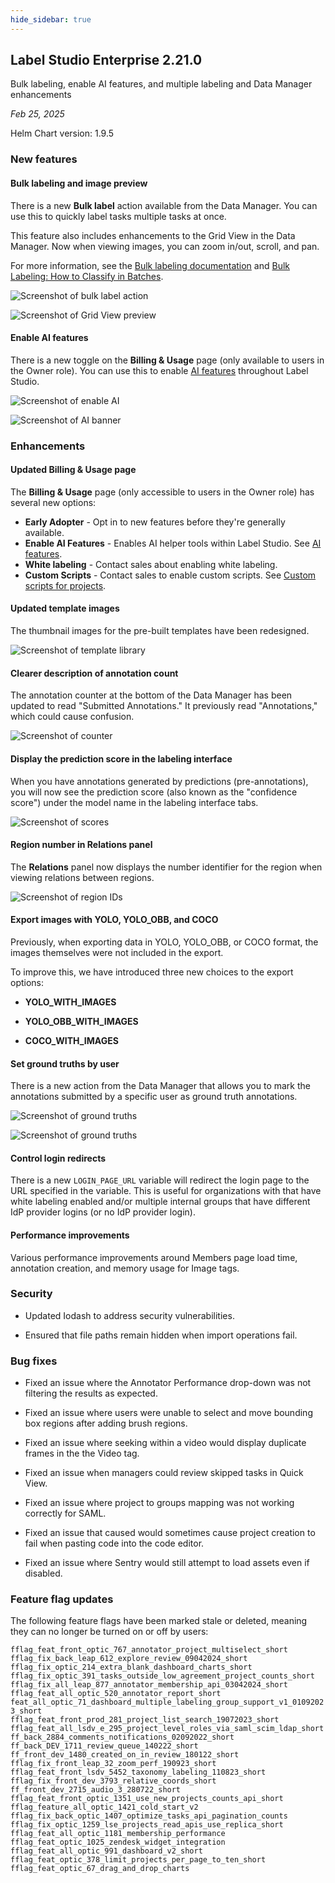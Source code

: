```yaml
---
hide_sidebar: true
---
```


## Label Studio Enterprise 2.21.0

<div class="onprem-highlight">Bulk labeling, enable AI features, and multiple labeling and Data Manager enhancements</div>

*Feb 25, 2025*

Helm Chart version: 1.9.5


### New features

#### Bulk labeling and image preview 

There is a new **Bulk label** action available from the Data Manager. You can use this to quickly label tasks multiple tasks at once.

This feature also includes enhancements to the Grid View in the Data Manager. Now when viewing images, you can zoom in/out, scroll, and pan.

For more information, see the [Bulk labeling documentation](labeling#Bulk-labeling) and [Bulk Labeling: How to Classify in Batches](https://humansignal.com/blog/bulk-labeling-how-to-classify-in-batches/).

![Screenshot of bulk label action](/images/releases/2-21-bulk-label.png)

![Screenshot of Grid View preview](/images/releases/2-21-data-preview.png)

#### Enable AI features

There is a new toggle on the **Billing & Usage** page (only available to users in the Owner role). You can use this to enable [AI features](ask_ai) throughout Label Studio. 

![Screenshot of enable AI](/images/releases/2-21-ai-enable.png)

![Screenshot of AI banner](/images/releases/2-21-ai.png)


### Enhancements

#### Updated Billing & Usage page

The **Billing & Usage** page (only accessible to users in the Owner role) has several new options:

- **Early Adopter** - Opt in to new features before they're generally available.
- **Enable AI Features** - Enables AI helper tools within Label Studio. See [AI features](ask_ai).
- **White labeling** - Contact sales about enabling white labeling.
- **Custom Scripts** - Contact sales to enable custom scripts. See [Custom scripts for projects](scripts).

#### Updated template images

The thumbnail images for the pre-built templates have been redesigned.

![Screenshot of template library](/images/releases/2-21-templates.png)

#### Clearer description of annotation count

The annotation counter at the bottom of the Data Manager has been updated to read "Submitted Annotations." It previously read "Annotations," which could cause confusion.

![Screenshot of counter](/images/releases/2-21-count.png)

#### Display the prediction score in the labeling interface

When you have annotations generated by predictions (pre-annotations), you will now see the prediction score (also known as the "confidence score") under the model name in the labeling interface tabs.

![Screenshot of scores](/images/releases/2-21-score.png)

#### Region number in Relations panel

The **Relations** panel now displays the number identifier for the region when viewing relations between regions.

![Screenshot of region IDs](/images/releases/2-21-regions.png)

#### Export images with YOLO, YOLO_OBB, and COCO

Previously, when exporting data in YOLO, YOLO_OBB, or COCO format, the images themselves were not included in the export. 

To improve this, we have introduced three new choices to the export options:

* **YOLO_WITH_IMAGES**

* **YOLO_OBB_WITH_IMAGES**

* **COCO_WITH_IMAGES**

#### Set ground truths by user

There is a new action from the Data Manager that allows you to mark the annotations submitted by a specific user as ground truth annotations.  

![Screenshot of ground truths](/images/releases/2-21-gt.png)

![Screenshot of ground truths](/images/releases/2-21-gt2.png)

#### Control login redirects

There is a new `LOGIN_PAGE_URL` variable will redirect the login page to the URL specified in the variable. This is useful for organizations with that have white labeling enabled and/or multiple internal groups that have different IdP provider logins (or no IdP provider login).   

#### Performance improvements

Various performance improvements around Members page load time, annotation creation, and memory usage for Image tags. 

### Security

- Updated Iodash to address security vulnerabilities.

- Ensured that file paths remain hidden when import operations fail.

### Bug fixes

- Fixed an issue where the Annotator Performance drop-down was not filtering the results as expected.

- Fixed an issue where users were unable to select and move bounding box regions after adding brush regions.

- Fixed an issue where seeking within a video would display duplicate frames in the the Video tag.

- Fixed an issue when managers could review skipped tasks in Quick View.

- Fixed an issue where project to groups mapping was not working correctly for SAML.

- Fixed an issue that caused would sometimes cause project creation to fail when pasting code into the code editor.

- Fixed an issue where Sentry would still attempt to load assets even if disabled.

### Feature flag updates

The following feature flags have been marked stale or deleted, meaning they can no longer be turned on or off by users:

`fflag_feat_front_optic_767_annotator_project_multiselect_short`  
`fflag_fix_back_leap_612_explore_review_09042024_short`  
`fflag_fix_optic_214_extra_blank_dashboard_charts_short`  
`fflag_fix_optic_391_tasks_outside_low_agreement_project_counts_short`  
`fflag_fix_all_leap_877_annotator_membership_api_03042024_short`  
`fflag_feat_all_optic_520_annotator_report_short`  
`feat_all_optic_71_dashboard_multiple_labeling_group_support_v1_01092023_short`  
`fflag_feat_front_prod_281_project_list_search_19072023_short`  
`fflag_feat_all_lsdv_e_295_project_level_roles_via_saml_scim_ldap_short`  
`ff_back_2884_comments_notifications_02092022_short`  
`ff_back_DEV_1711_review_queue_140222_short`  
`ff_front_dev_1480_created_on_in_review_180122_short`  
`fflag_fix_front_leap_32_zoom_perf_190923_short`  
`fflag_feat_front_lsdv_5452_taxonomy_labeling_110823_short`  
`fflag_fix_front_dev_3793_relative_coords_short`  
`ff_front_dev_2715_audio_3_280722_short`  
`fflag_feat_front_optic_1351_use_new_projects_counts_api_short`  
`fflag_feature_all_optic_1421_cold_start_v2`  
`fflag_fix_back_optic_1407_optimize_tasks_api_pagination_counts`  
`fflag_fix_optic_1259_lse_projects_read_apis_use_replica_short`  
`fflag_feat_all_optic_1181_membership_performance`  
`fflag_feat_optic_1025_zendesk_widget_integration`  
`fflag_feat_all_optic_991_dashboard_v2_short`  
`fflag_feat_optic_378_limit_projects_per_page_to_ten_short`  
`fflag_feat_optic_67_drag_and_drop_charts`  